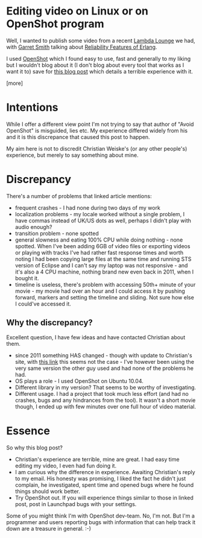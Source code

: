 Editing video on Linux or on OpenShot program
=============================================


Well, I wanted to publish some video from a recent [Lambda Lounge](http://www.meetup.com/Lambda-Lounge-Krakow/) we had, with [Garret Smith](http://www.gar1t.com/) talking about [Reliability Features of Erlang](http://www.meetup.com/Lambda-Lounge-Krakow/events/123978522/).

I used [OpenShot](http://openshot.org/) which I found easy to use, fast and generally to my liking but I wouldn't blog about it (I don't blog about every tool that works as I want it to) save for [this blog post](http://cweiske.de/tagebuch/avoid-openshot.htm) which details a terrible experience with it. 

[more]

Intentions
==========

While I offer a different view point I'm not trying to say that author of "Avoid OpenShot" is misguided, lies etc. My experience differed widely from his and it is this discrepance that caused this post to happen.

My aim here is not to discredit Christian Weiske's (or any other people's) experience, but merely to say something about mine.
 
Discrepancy
===========

There's a number of problems that linked article mentions:

* frequent crashes - I had none during two days of my work
* localization problems - my locale worked without a single problem, I have commas instead of UK/US dots as well, perhaps I didn't play with audio enough?
* transition problem - none spotted
* general slowness and eating 100% CPU while doing nothing - none spotted. When I've been adding 6GB of video files or exporting videos or playing with tracks I've had rather fast response times and worth noting I had been copying large files at the same time and running STS version of Eclipse and I can't say my laptop was not responsive - and it's also a 4 CPU machine, nothing brand new even back in 2011, when I bought it.
* timeline is useless, there's problem with accessing 50th+ minute of your movie - my movie had over an hour and I could access it by pushing forward, markers and setting the timeline and sliding. Not sure how else I could've accessed it.

Why the discrepancy?
--------------------

Excellent question, I have few ideas and have contacted Christian about them.

* since 2011 something HAS changed - though with update to Christian's site, with [this link](http://txt.arboreus.com/2013/06/05/the-state-of-video-editing-on-linux.html) this seems not the case - I've however been using the very same version the other guy used and had none of the problems he had.
* OS plays a role - I used OpenShot on Ubuntu 10.04.
* Different library in my version? That seems to be worthy of investigating.
* Different usage. I had a project that took much less effort (and had no crashes, bugs and any hindrances from the tool). It wasn't a short movie though, I ended up with few minutes over one full hour of video material.


Essence
=======

So why this blog post? 

* Christian's experience are terrible, mine are great. I had easy time editing my video, I even had fun doing it.
* I am curious why the difference in experience. Awaiting Christian's reply to my email. His honesty was promising, I liked the fact he didn't just complain, he investigated, spent time and opened bugs where he found things should work better.
* Try OpenShot out. If you will experience things similar to those in linked post, post in Launchpad bugs with your settings.

Some of you might think I'm with OpenShot dev-team. No, I'm not. But I'm a programmer and users reporting bugs with information that can help track it down are a treasure in general. :-)
